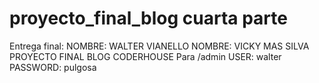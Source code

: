 # proyecto_final_blog cuarta parte
Entrega final:
NOMBRE: WALTER VIANELLO 
NOMBRE: VICKY MAS SILVA 
PROYECTO FINAL BLOG CODERHOUSE
Para /admin
USER: walter
PASSWORD: pulgosa
